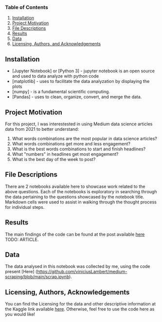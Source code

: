 
### Table of Contents

1. [Installation](#installation)
2. [Project Motivation](#motivation)
3. [File Descriptions](#files)
4. [Results](#results)
5. [Data](#Data)
5. [Licensing, Authors, and Acknowledgements](#licensing)

## Installation <a name="installation"></a>

* [Jupyter Notebook] or [Python 3] - jupyter notebook is an open source and used to data analyze with python code
* [matplotlib] - uses to facilitate the data analyzation by displaying the plots
* [numpy] - is a fundamental scientific computing.
* [Pandas] - uses to clean, organize, convert, and merge the data.

## Project Motivation<a name="motivation"></a>

For this project, I was interestested in using Medium data science articles data from 2021 to better understand:

1. What words combinations are the most popular in data science articles?
2. What words combinations get more and less engagement?
3. What is the best words combinations to start and finish headlines?
4. What "numbers" in headlines get most engagement?
5. What is the best day of the week to post?



## File Descriptions <a name="files"></a>

There are 2 notebooks available here to showcase work related to the above questions.  Each of the notebooks is exploratory in searching through the data pertaining to the questions showcased by the notebook title.  Markdown cells were used to assist in walking through the thought process for individual steps.  


## Results<a name="results"></a>

The main findings of the code can be found at the post available [here]() TODO: ARTICLE.

## Data

The data analysed in this notebook was collected by me, using the code present [Here] (https://github.com/viniciusLambert/medium-scraping/blob/main/scrap.ipynb).


## Licensing, Authors, Acknowledgements<a name="licensing"></a>

You can find the Licensing for the data and other descriptive information at the Kaggle link available [here](https://www.kaggle.com/viniciuslambert/medium-data-science-articles-dataset).  Otherwise, feel free to use the code here as you would like! 
